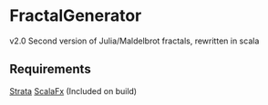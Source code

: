 # FractalGenerator
v2.0
Second version of Julia/Maldelbrot fractals, rewritten in scala
## Requirements
[Strata](https://github.com/OpenGamma/Strata) 
[ScalaFx](https://github.com/scalafx/scalafx) (Included on build)
